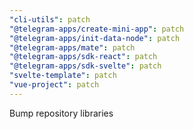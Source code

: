 ```yaml
---
"cli-utils": patch
"@telegram-apps/create-mini-app": patch
"@telegram-apps/init-data-node": patch
"@telegram-apps/mate": patch
"@telegram-apps/sdk-react": patch
"@telegram-apps/sdk-svelte": patch
"svelte-template": patch
"vue-project": patch
---
```


Bump repository libraries
